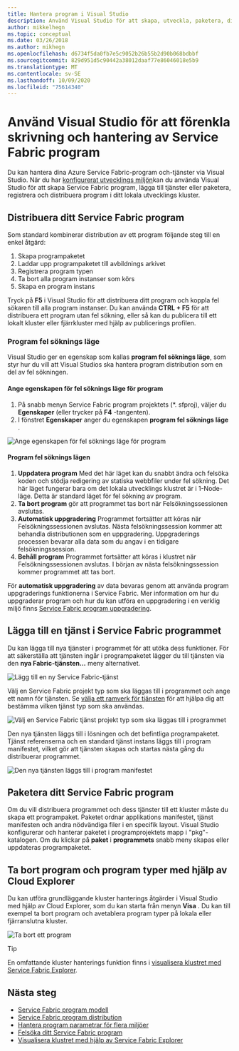 ```yaml
---
title: Hantera program i Visual Studio
description: Använd Visual Studio för att skapa, utveckla, paketera, distribuera och felsöka Azure Service Fabric-program och-tjänster.
author: mikkelhegn
ms.topic: conceptual
ms.date: 03/26/2018
ms.author: mikhegn
ms.openlocfilehash: d6734f5da0fb7e5c9052b26b55b2d90b068bdbbf
ms.sourcegitcommit: 829d951d5c90442a38012daaf77e86046018e5b9
ms.translationtype: MT
ms.contentlocale: sv-SE
ms.lasthandoff: 10/09/2020
ms.locfileid: "75614340"
---
```

# <a name="use-visual-studio-to-simplify-writing-and-managing-your-service-fabric-applications"></a>Använd Visual Studio för att förenkla skrivning och hantering av Service Fabric program
Du kan hantera dina Azure Service Fabric-program och-tjänster via Visual Studio. När du har [konfigurerat utvecklings miljön](service-fabric-get-started.md)kan du använda Visual Studio för att skapa Service Fabric program, lägga till tjänster eller paketera, registrera och distribuera program i ditt lokala utvecklings kluster.

## <a name="deploy-your-service-fabric-application"></a>Distribuera ditt Service Fabric program
Som standard kombinerar distribution av ett program följande steg till en enkel åtgärd:

1. Skapa programpaketet
2. Laddar upp programpaketet till avbildnings arkivet
3. Registrera program typen
4. Ta bort alla program instanser som körs
5. Skapa en program instans

Tryck på **F5** i Visual Studio för att distribuera ditt program och koppla fel sökaren till alla program instanser. Du kan använda **CTRL + F5** för att distribuera ett program utan fel sökning, eller så kan du publicera till ett lokalt kluster eller fjärrkluster med hjälp av publicerings profilen.

### <a name="application-debug-mode"></a>Program fel söknings läge
Visual Studio ger en egenskap som kallas **program fel söknings läge**, som styr hur du vill att Visual Studios ska hantera program distribution som en del av fel sökningen.

#### <a name="to-set-the-application-debug-mode-property"></a>Ange egenskapen för fel söknings läge för program
1. På snabb menyn Service Fabric program projektets (*. sfproj), väljer du **Egenskaper** (eller trycker på **F4** -tangenten).
2. I fönstret **Egenskaper** anger du egenskapen **program fel söknings läge** .

![Ange egenskapen för fel söknings läge för program][debugmodeproperty]

#### <a name="application-debug-modes"></a>Program fel söknings lägen

1. **Uppdatera program** Med det här läget kan du snabbt ändra och felsöka koden och stödja redigering av statiska webbfiler under fel sökning. Det här läget fungerar bara om det lokala utvecklings klustret är i 1-Node-läge. Detta är standard läget för fel sökning av program.
2. **Ta bort program** gör att programmet tas bort när Felsökningssessionen avslutas.
3. **Automatisk uppgradering** Programmet fortsätter att köras när Felsökningssessionen avslutas. Nästa felsökningssession kommer att behandla distributionen som en uppgradering. Uppgraderings processen bevarar alla data som du angav i en tidigare felsökningssession.
4. **Behåll program** Programmet fortsätter att köras i klustret när Felsökningssessionen avslutas. I början av nästa felsökningssession kommer programmet att tas bort.

För **automatisk uppgradering** av data bevaras genom att använda program uppgraderings funktionerna i Service Fabric. Mer information om hur du uppgraderar program och hur du kan utföra en uppgradering i en verklig miljö finns [Service Fabric program uppgradering](service-fabric-application-upgrade.md).

## <a name="add-a-service-to-your-service-fabric-application"></a>Lägga till en tjänst i Service Fabric programmet
Du kan lägga till nya tjänster i programmet för att utöka dess funktioner. För att säkerställa att tjänsten ingår i programpaketet lägger du till tjänsten via den **nya Fabric-tjänsten...** meny alternativet.

![Lägg till en ny Service Fabric-tjänst][newservice]

Välj en Service Fabric projekt typ som ska läggas till i programmet och ange ett namn för tjänsten.  Se [välja ett ramverk för tjänsten](service-fabric-choose-framework.md) för att hjälpa dig att bestämma vilken tjänst typ som ska användas.

![Välj en Service Fabric tjänst projekt typ som ska läggas till i programmet][addserviceproject]

Den nya tjänsten läggs till i lösningen och det befintliga programpaketet. Tjänst referenserna och en standard tjänst instans läggs till i program manifestet, vilket gör att tjänsten skapas och startas nästa gång du distribuerar programmet.

![Den nya tjänsten läggs till i program manifestet][newserviceapplicationmanifest]

## <a name="package-your-service-fabric-application"></a>Paketera ditt Service Fabric program
Om du vill distribuera programmet och dess tjänster till ett kluster måste du skapa ett programpaket.  Paketet ordnar applikations manifestet, tjänst manifesten och andra nödvändiga filer i en specifik layout.  Visual Studio konfigurerar och hanterar paketet i programprojektets mapp i "pkg"-katalogen.  Om du klickar på **paket** i **programmets** snabb meny skapas eller uppdateras programpaketet.

## <a name="remove-applications-and-application-types-using-cloud-explorer"></a>Ta bort program och program typer med hjälp av Cloud Explorer
Du kan utföra grundläggande kluster hanterings åtgärder i Visual Studio med hjälp av Cloud Explorer, som du kan starta från menyn **Visa** . Du kan till exempel ta bort program och avetablera program typer på lokala eller fjärranslutna kluster.

![Ta bort ett program][removeapplication]

> [!TIP]
> En omfattande kluster hanterings funktion finns i [visualisera klustret med Service Fabric Explorer](service-fabric-visualizing-your-cluster.md).
>
>

<!--Every topic should have next steps and links to the next logical set of content to keep the customer engaged-->
## <a name="next-steps"></a>Nästa steg
* [Service Fabric program modell](service-fabric-application-model.md)
* [Service Fabric program distribution](service-fabric-deploy-remove-applications.md)
* [Hantera program parametrar för flera miljöer](service-fabric-manage-multiple-environment-app-configuration.md)
* [Felsöka ditt Service Fabric program](service-fabric-debugging-your-application.md)
* [Visualisera klustret med hjälp av Service Fabric Explorer](service-fabric-visualizing-your-cluster.md)

<!--Image references-->
[addserviceproject]:./media/service-fabric-manage-application-in-visual-studio/addserviceproject.png
[manageservicefabric]: ./media/service-fabric-manage-application-in-visual-studio/manageservicefabric.png
[newservice]:./media/service-fabric-manage-application-in-visual-studio/newservice.png
[newserviceapplicationmanifest]:./media/service-fabric-manage-application-in-visual-studio/newserviceapplicationmanifest.png
[debugmodeproperty]:./media/service-fabric-manage-application-in-visual-studio/debugmodeproperty.png
[removeapplication]:./media/service-fabric-manage-application-in-visual-studio/removeapplication.png
